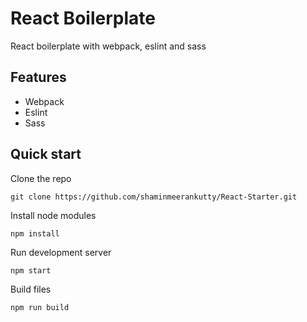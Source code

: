 # React Boilerplate
React boilerplate with webpack, eslint and sass

## Features
* Webpack
* Eslint
* Sass

## Quick start
Clone the repo

    git clone https://github.com/shaminmeerankutty/React-Starter.git

Install node modules

    npm install

Run development server

    npm start

Build files

    npm run build
